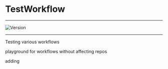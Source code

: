 # TestWorkflow

---

![Version](https://img.shields.io/badge/Version-2.0.17-brightgreen)

---

Testing various workflows

playground for workflows without affecting repos

adding

